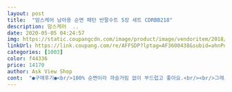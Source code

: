 ```yaml
---
layout: post 
title:  "맘스케어 남아용 순면 패턴 반팔수트 5장 세트 CDRBB218" 
description: 맘스케어  ..
date: 2020-05-05 04:24:57 
img: https://static.coupangcdn.com/image/product/image/vendoritem/2018/08/13/3114990002/abe98862-6f07-4855-aa2d-f9b9fd84edc6.jpg 
linkUrl: https://link.coupang.com/re/AFFSDP?lptag=AF3600438&subid=ahnPublicAsk&pageKey=17746889&itemId=71228051&vendorItemId=3114990002&traceid=V0-113-5a0baf459cfa4af2 
categories: [1003] 
color: f44336 
price: 14170 
author: Ask View Shop 
cont:  "●구매후기●<br/>100% 순면이라 까슬거림 없이 부드럽고 좋아요.<br/><br/>그래도 저렴한가격에 5세트나되니 괜찬아요 ㅋㅋ<br/>다만 똑딱이에 구멍하나가뚤려있네요~<br/>디자인 랜덤이여서 고민하다<br/>디자인도 랜덤이었지만 흰바탕에 깔끔하고 귀여워요.<br/><br/>라벨때문에 별 하나 뺍니다<br/> -<br/>만족해요ㅎㅎ 감사합니다<br/>배송빨랐구 가격대비 면재질도 너무좋고 일부러 한치수크게샀더니<br/>사이즈는 생각보다 안 커서 지금 꽉찬 3갤인데 7,8월 여름에 입히려고 좀 크게 주문했어요.<br/><br/>사이즈도좋아요<br/>신생아 옷인데 옷 라벨이 안쪽에 붙어있네요.<br/> 목 뒤에 붙었으면 좋았을텐데.<br/>.<br/>구멍 안나게 잘 제거해야겠네요.<br/><br/>잘입힐께요^^<br/>저렴한 가격에 주문했는데<br/>" 
---
```

